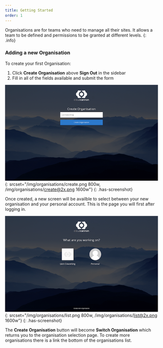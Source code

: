 ```yaml
---
title: Getting Started
order: 1
---
```


Organisations are for teams who need to manage all their sites. It allows a team to be defined and permissions to be granted at different levels.
{: .info}

### Adding a new Organisation

To create your first Organisation:

1. Click **Create Organisation** above **Sign Out** in the sidebar
2. Fill in all of the fields available and submit the form

![Adding a new SSL certificate](/img/organisations/create.png){: srcset="/img/organisations/create.png 800w, /img/organisations/create@2x.png 1600w"}
{: .has-screenshot}

Once created, a new screen will be availble to select between your new organisation and your personal account. This is the page you will first after logging in.

![Adding a new SSL certificate](/img/organisations/list.png){: srcset="/img/organisations/list.png 800w, /img/organisations/list@2x.png 1600w"}
{: .has-screenshot}

The **Create Organisation** button will become **Switch Organisation** which returns you to the organisation selection page. To create more organisations there is a link the bottom of the organisations list.